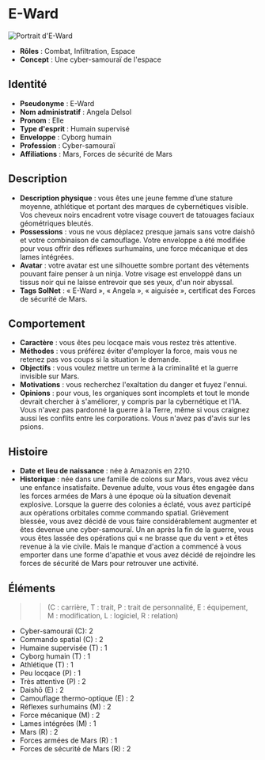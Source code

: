 # E-Ward

![ Portrait d'E-Ward](portrait_e_ward.png)

* **Rôles** : Combat, Infiltration, Espace
* **Concept** : Une cyber-samouraï de l'espace

## Identité 

* **Pseudonyme** : E-Ward
* **Nom administratif** : Angela Delsol
* **Pronom** : Elle
* **Type d'esprit** : Humain supervisé
* **Enveloppe** : Cyborg humain
* **Profession** : Cyber-samouraï
* **Affiliations** : Mars, Forces de sécurité de Mars

## Description 

* **Description physique** : vous êtes une jeune femme d’une stature moyenne, athlétique et portant des marques de cybernétiques visible. Vos cheveux noirs encadrent votre visage couvert de tatouages faciaux géométriques bleutés.
* **Possessions** : vous ne vous déplacez presque jamais sans votre daishō et votre combinaison de camouflage. Votre enveloppe a été modifiée pour vous offrir des réflexes surhumains, une force mécanique et des lames intégrées.
* **Avatar** : votre avatar est une silhouette sombre portant des vêtements pouvant faire penser à un ninja. Votre visage est enveloppé dans un tissus noir qui ne laisse entrevoir que ses yeux, d'un noir abyssal.
* **Tags SolNet** : « E-Ward », « Angela », « aiguisée », certificat des Forces de sécurité de Mars.

## Comportement 

* **Caractère** : vous êtes peu locqace mais vous restez très attentive.
* **Méthodes** : vous préférez éviter d'employer la force, mais vous ne retenez pas vos coups si la situation le demande.
* **Objectifs** : vous voulez mettre un terme à la criminalité et la guerre invisible sur Mars.
* **Motivations** : vous recherchez l'exaltation du danger et fuyez l'ennui.
* **Opinions** : pour vous, les organiques sont incomplets et tout le monde devrait chercher à s'améliorer, y compris par la cybernétique et l'IA. Vous n'avez pas pardonné la guerre à la Terre, même si vous craignez aussi les conflits entre les corporations. Vous n'avez pas d'avis sur les psions. 

## Histoire 

* **Date et lieu de naissance** : née à Amazonis en 2210.
* **Historique** : née dans une famille de colons sur Mars, vous avez vécu une enfance insatisfaite. Devenue adulte, vous vous êtes engagée dans les forces armées de Mars à une époque où la situation devenait explosive. Lorsque la guerre des colonies a éclaté, vous avez participé aux opérations orbitales comme commando spatial. Grièvement blessée, vous avez décidé de vous faire considérablement augmenter et êtes devenue une cyber-samouraï. Un an après la fin de la guerre, vous vous êtes lassée des opérations qui « ne brasse que du vent » et êtes revenue à la vie civile. Mais le manque d'action a commencé à vous emporter dans une forme d'apathie et vous avez décidé de rejoindre les forces de sécurité de Mars pour retrouver une activité.

## Éléments 

>> (C : carrière, T : trait, P : trait de personnalité, E : équipement, M : modification, L : logiciel, R : relation)

* Cyber-samouraï (C): 2
* Commando spatial (C) : 2
* Humaine supervisée (T) : 1
* Cyborg humain (T) : 1
* Athlétique (T) : 1
* Peu locqace (P) : 1
* Très attentive (P) : 2
* Daishō (E) : 2
* Camouflage thermo-optique (E) : 2
* Réflexes surhumains (M) : 2
* Force mécanique (M) : 2
* Lames intégrées (M) : 1
* Mars (R) : 2
* Forces armées de Mars (R) : 1
* Forces de sécurité de Mars (R) : 2
